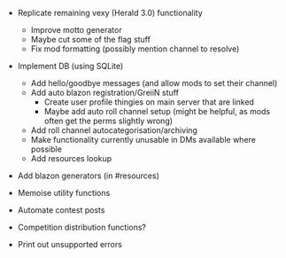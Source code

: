 - Replicate remaining vexy (Herald 3.0) functionality
	- Improve motto generator
	- Maybe cut some of the flag stuff
	- Fix mod formatting (possibly mention channel to resolve)

- Implement DB (using SQLite)
	- Add hello/goodbye messages (and allow mods to set their channel)
	- Add auto blazon registration/GreiiN stuff
		- Create user profile thingies on main server that are linked
		- Maybe add auto roll channel setup (might be helpful, as mods often get the perms slightly wrong)
	- Add roll channel autocategorisation/archiving
	- Make functionality currently unusable in DMs available where possible
	- Add resources lookup

- Add blazon generators (in #resources)
- Memoise utility functions
- Automate contest posts
- Competition distribution functions?
- Print out unsupported errors